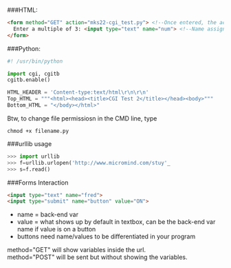 ###HTML:
```html
<form method="GET" action="mks22-cgi_test.py"> <!--Once entered, the action GETs the input-->
  Enter a multiple of 3: <input type="text" name="num"> <!--Name assigns the variable-->
</form>
```

###Python:
```python
#! /usr/bin/python

import cgi, cgitb
cgitb.enable()

HTML_HEADER = 'Content-type:text/html\r\n\r\n' 
Top_HTML = """<html><head><title>CGI Test 2</title></head><body>"""
Bottom_HTML = "</body></html>"
```
Btw, to change file permissiosn in the CMD line, type
```
chmod +x filename.py
```
###urllib usage
```python
>>> import urllib
>>> f=urllib.urlopen('http://www.micromind.com/stuy'_
>>> s=f.read()
```

###Forms Interaction
```html
<input type="text" name="fred">
<input type="submit" name="button" value="ON">
```
- name = back-end var
- value = what shows up by default in textbox, can be the back-end var name if value is on a button
- buttons need name/values to be differentiated in your program

method="GET" will show variables inside the url.<br>
method="POST" will be sent but without showing the variables.
